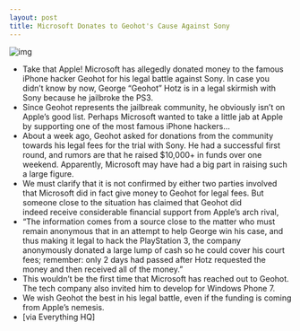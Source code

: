 ```yaml
---
layout: post
title: Microsoft Donates to Geohot's Cause Against Sony
---
```

![img](http://media.idownloadblog.com/wp-content/uploads/2011/02/Geohot-Money-Signs.png)
* Take that Apple! Microsoft has allegedly donated money to the famous iPhone hacker Geohot for his legal battle against Sony. In case you didn’t know by now, George “Geohot” Hotz is in a legal skirmish with Sony because he jailbroke the PS3.
* Since Geohot represents the jailbreak community, he obviously isn’t on Apple’s good list. Perhaps Microsoft wanted to take a little jab at Apple by supporting one of the most famous iPhone hackers…
* About a week ago, Geohot asked for donations from the community towards his legal fees for the trial with Sony. He had a successful first round, and rumors are that he raised $10,000+ in funds over one weekend. Apparently, Microsoft may have had a big part in raising such a large figure.
* We must clarify that it is not confirmed by either two parties involved that Microsoft did in fact give money to Geohot for legal fees. But someone close to the situation has claimed that Geohot did indeed receive considerable financial support from Apple’s arch rival,
* “The information comes from a source close to the matter who must remain anonymous that in an attempt to help George win his case, and thus making it legal to hack the PlayStation 3, the company anonymously donated a large lump of cash so he could cover his court fees; remember: only 2 days had passed after Hotz requested the money and then received all of the money.”
* This wouldn’t be the first time that Microsoft has reached out to Geohot. The tech company also invited him to develop for Windows Phone 7.
* We wish Geohot the best in his legal battle, even if the funding is coming from Apple’s nemesis.
* [via Everything HQ]

